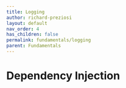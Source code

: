 ```yaml
---
title: Logging
author: richard-preziosi
layout: default
nav_order: 4
has_children: false
permalink: fundamentals/logging
parent: Fundamentals
---
```


# Dependency Injection
